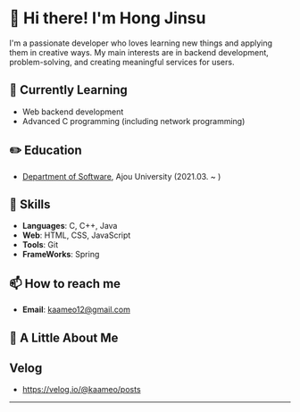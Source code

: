 # 👋 Hi there! I'm Hong Jinsu

I'm a passionate developer who loves learning new things and applying them in creative ways. My main interests are in backend development, problem-solving, and creating meaningful services for users.

## 🌱 Currently Learning
- Web backend development
- Advanced C programming (including network programming)

## ✏️ Education
* [Department of Software](http://software.ajou.ac.kr/), Ajou University (2021.03. ~ )

## 💼 Skills
- **Languages**: C, C++, Java
- **Web**: HTML, CSS, JavaScript
- **Tools**: Git
- **FrameWorks**: Spring

## 📫 How to reach me
- **Email**: kaameo12@gmail.com

## 📝 A Little About Me

## Velog
- https://velog.io/@kaameo/posts
---
<!--- 
> *"The only limit to our realization of tomorrow is our doubts of today."* - Franklin D. Roosevelt 
--->


<!---
kaameo/kaameo is a ✨ special ✨ repository because its `README.md` (this file) appears on your GitHub profile.
You can click the Preview link to take a look at your changes.
--->
